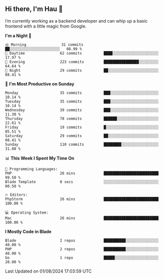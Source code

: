 ## Hi there, I'm Hau 👋
I’m currently working as a backend developer and can whip up a basic frontend with a little magic from Google. 

<!--START_SECTION:waka-->
**I'm a Night 🦉** 

```text
🌞 Morning                31 commits          ██░░░░░░░░░░░░░░░░░░░░░░░   08.99 % 
🌆 Daytime                62 commits          ████░░░░░░░░░░░░░░░░░░░░░   17.97 % 
🌃 Evening                223 commits         ████████████████░░░░░░░░░   64.64 % 
🌙 Night                  29 commits          ██░░░░░░░░░░░░░░░░░░░░░░░   08.41 % 
```
📅 **I'm Most Productive on Sunday** 

```text
Monday                   35 commits          ███░░░░░░░░░░░░░░░░░░░░░░   10.14 % 
Tuesday                  35 commits          ███░░░░░░░░░░░░░░░░░░░░░░   10.14 % 
Wednesday                39 commits          ███░░░░░░░░░░░░░░░░░░░░░░   11.30 % 
Thursday                 78 commits          ██████░░░░░░░░░░░░░░░░░░░   22.61 % 
Friday                   19 commits          █░░░░░░░░░░░░░░░░░░░░░░░░   05.51 % 
Saturday                 29 commits          ██░░░░░░░░░░░░░░░░░░░░░░░   08.41 % 
Sunday                   110 commits         ████████░░░░░░░░░░░░░░░░░   31.88 % 
```


📊 **This Week I Spent My Time On** 

```text
💬 Programming Languages: 
PHP                      26 mins             █████████████████████████   99.50 % 
Blade Template           0 secs              ░░░░░░░░░░░░░░░░░░░░░░░░░   00.50 % 

🔥 Editors: 
PhpStorm                 26 mins             █████████████████████████   100.00 % 

💻 Operating System: 
Mac                      26 mins             █████████████████████████   100.00 % 
```

**I Mostly Code in Blade** 

```text
Blade                    2 repos             ██████████░░░░░░░░░░░░░░░   40.00 % 
PHP                      2 repos             ██████████░░░░░░░░░░░░░░░   40.00 % 
Go                       1 repo              █████░░░░░░░░░░░░░░░░░░░░   20.00 % 
```




 Last Updated on 01/08/2024 17:03:59 UTC
<!--END_SECTION:waka-->
